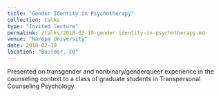 ```yaml
---
title: "Gender Identity in Psychotherapy"
collection: talks
type: "Invited lecture"
permalink: /talks/2018-02-19-gender-identity-in-psychotherapy.md
venue: "Naropa University"
date: 2018-02-19
location: "Boulder, CO"
---
```


Presented on transgender and nonbinary/genderqueer experience in the counseling context to a class of graduate students in Transpersonal Counseling Psychology.